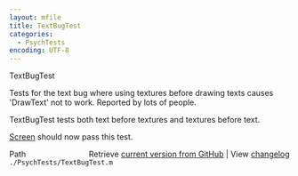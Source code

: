 ```yaml
---
layout: mfile
title: TextBugTest
categories:
  - PsychTests
encoding: UTF-8
---
```


TextBugTest  

Tests for the text bug where using textures before drawing texts causes  
'DrawText' not to work.  Reported by lots of people.  

TextBugTest tests both text before textures and textures before text.  

[Screen](/docs/Screen) should now pass this test.  


<div class="code_header" style="text-align:right;">
  <span style="float:left;">Path&nbsp;&nbsp;</span> <span class="counter">Retrieve <a href=
  "https://raw.github.com/Psychtoolbox-3/Psychtoolbox-3/beta/./PsychTests/TextBugTest.m">current version from GitHub</a> | View <a href=
  "https://github.com/Psychtoolbox-3/Psychtoolbox-3/commits/beta/./PsychTests/TextBugTest.m">changelog</a></span>
</div>
<div class="code">
  <code>./PsychTests/TextBugTest.m</code>
</div>
